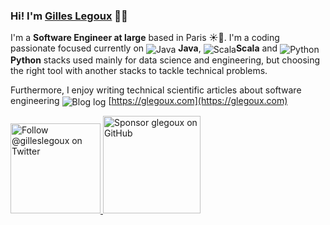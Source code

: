 ### Hi! I'm [Gilles Legoux](https://glegoux.com) 👋🏼

I'm a **Software Engineer at large** based in Paris ☀️🗼. I'm a coding passionate focused currently on <img src="https://glegoux.com/_static/common/img/java.png" alt="Java" valign="middle"/> **Java**, <img src="https://glegoux.com/_static/common/img/scala.png" alt="Scala" valign="middle"/>**Scala** and <img src="https://glegoux.com/_static/common/img/python.png" alt="Python" valign="middle"/> **Python** stacks used mainly for data science and engineering, but choosing the right tool with another stacks to tackle technical problems.

Furthermore, I enjoy writing technical scientific articles about software engineering <img src="https://glegoux.com/favicon.ico?v=1" alt="Blog log" valign="middle"/> [https://glegoux.com](https://glegoux.com)

<p>
  <a href="https://twitter.com/intent/follow?screen_name=gilleslegoux">
    <img src="https://user-images.githubusercontent.com/7629661/87821427-202e0280-c870-11ea-9e38-8c7c74856753.png" width="144" alt="Follow @gilleslegoux on Twitter" title="Follow @gilleslegoux on Twitter">
  </a>

  <a href="https://github.com/sponsors/glegoux">
    <img src="https://user-images.githubusercontent.com/7629661/87821425-1f956c00-c870-11ea-9871-a76f99739501.png" width="156" alt="Sponsor glegoux on GitHub" title="Sponsor glegoux on GitHub">
  </a>
</p>
